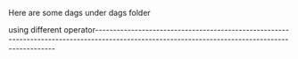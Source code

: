 Here are some dags under dags folder

using different operator-------------------------------------------------------------------------------------------------------------------------------------------------
